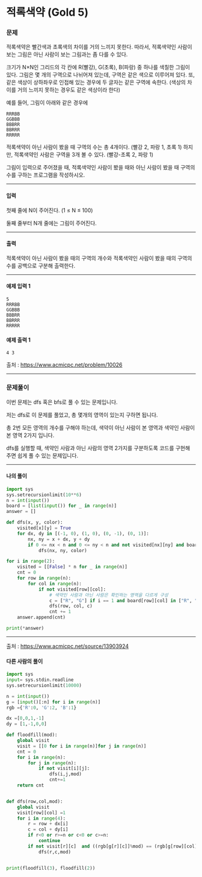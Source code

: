 # 적록색약 (Gold 5)

### 문제

적록색약은 빨간색과 초록색의 차이를 거의 느끼지 못한다. 따라서, 적록색약인 사람이 보는 그림은 아닌 사람이 보는 그림과는 좀 다를 수 있다.   

크기가 N×N인 그리드의 각 칸에 R(빨강), G(초록), B(파랑) 중 하나를 색칠한 그림이 있다. 그림은 몇 개의 구역으로 나뉘어져 있는데, 구역은 같은 색으로 이루어져 있다. 또, 같은 색상이 상하좌우로 인접해 있는 경우에 두 글자는 같은 구역에 속한다. (색상의 차이를 거의 느끼지 못하는 경우도 같은 색상이라 한다)   

예를 들어, 그림이 아래와 같은 경우에   

~~~
RRRBB
GGBBB
BBBRR
BBRRR
RRRRR
~~~

적록색약이 아닌 사람이 봤을 때 구역의 수는 총 4개이다. (빨강 2, 파랑 1, 초록 1) 하지만, 적록색약인 사람은 구역을 3개 볼 수 있다. (빨강-초록 2, 파랑 1)   

그림이 입력으로 주어졌을 때, 적록색약인 사람이 봤을 때와 아닌 사람이 봤을 때 구역의 수를 구하는 프로그램을 작성하시오.   

---

#### 입력

첫째 줄에 N이 주어진다. (1 ≤ N ≤ 100)   

둘째 줄부터 N개 줄에는 그림이 주어진다.   

---

#### 출력

적록색약이 아닌 사람이 봤을 때의 구역의 개수와 적록색약인 사람이 봤을 때의 구역의 수를 공백으로 구분해 출력한다.   

---

#### 예제 입력 1
~~~
5
RRRBB
GGBBB
BBBRR
BBRRR
RRRRR
~~~

#### 예제 출력 1
~~~
4 3
~~~

출처 : https://www.acmicpc.net/problem/10026

---

### 문제풀이

이번 문제는 dfs 혹은 bfs로 풀 수 있는 문제입니다.   

저는 dfs로 이 문제를 풀었고, 총 몇개의 영역이 있는지 구하면 됩니다.   

총 2번 모든 영역의 개수를 구해야 하는데, 색약이 아닌 사람이 본 영역과 색약인 사람이 본 영역 2가지 입니다.   

dfs를 실행할 때, 색약인 사람과 아닌 사람의 영역 2가지를 구분하도록 코드를 구현해 주면 쉽게 풀 수 있는 문제입니다.   

---

#### 나의 풀이

~~~python
import sys
sys.setrecursionlimit(10**6)
n = int(input())
board = [list(input()) for _ in range(n)]
answer = []

def dfs(x, y, color):
    visited[x][y] = True
    for dx, dy in [(-1, 0), (1, 0), (0, -1), (0, 1)]:
        nx, ny = x + dx, y + dy
        if 0 <= nx < n and 0 <= ny < n and not visited[nx][ny] and board[nx][ny] in color:
            dfs(nx, ny, color)

for i in range(2):
    visited = [[False] * n for _ in range(n)]
    cnt = 0
    for row in range(n):
        for col in range(n):
            if not visited[row][col]:
                # 색약인 사람과 아닌 사람은 확인하는 영역을 다르게 구성
                c = ["R", "G"] if i == 1 and board[row][col] in ["R", "G"] else board[row][col]
                dfs(row, col, c)
                cnt += 1
    answer.append(cnt)

print(*answer)
~~~

---

출처 : https://www.acmicpc.net/source/13903924

#### 다른 사람의 풀이

~~~python
import sys
input= sys.stdin.readline
sys.setrecursionlimit(10000)

n = int(input())
g = [input()[:n] for i in range(n)]
rgb ={'R':0, 'G':2, 'B':1}

dx =[0,0,1,-1]
dy = [1,-1,0,0]

def floodfill(mod):
	global visit
	visit = [[0 for i in range(n)]for j in range(n)]
	cnt = 0
	for i in range(n):
		for j in range(n):
			if not visit[i][j]:
				dfs(i,j,mod)
				cnt+=1
	return cnt


def dfs(row,col,mod):
	global visit
	visit[row][col] =1
	for i in range(4):
		r = row + dx[i]
		c = col + dy[i]
		if r<0 or r>=n or c<0 or c>=n:
			continue
		if not visit[r][c]  and ((rgb[g[r][c]]%mod) == (rgb[g[row][col]]%mod)):
			dfs(r,c,mod)


print(floodfill(3), floodfill(2))
~~~
